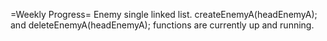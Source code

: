 =Weekly Progress=
Enemy single linked list.
createEnemyA(headEnemyA); and deleteEnemyA(headEnemyA); functions are currently up and running.
